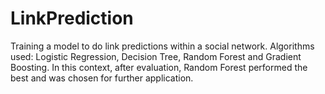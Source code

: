 # LinkPrediction
Training a model to do link predictions within a social network. 
Algorithms used: Logistic Regression, Decision Tree, Random Forest and Gradient Boosting. 
In this context, after evaluation, Random Forest performed the best and was chosen for further application.
